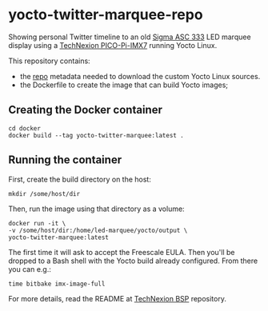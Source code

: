 # yocto-twitter-marquee-repo

Showing personal Twitter timeline to an old [Sigma ASC 333](https://revspace.nl/Lichtkrant_Sigma_ASC_333) LED marquee display using a [TechNexion PICO-Pi-IMX7](https://developer.technexion.com/docs/pico-imx7) running Yocto Linux.

This repository contains:
* the [repo](https://gerrit.googlesource.com/git-repo/+/refs/heads/master/README.md) metadata needed to download the custom Yocto Linux sources. 
* the Dockerfile to create the image that can build Yocto images;

## Creating the Docker container

    cd docker
    docker build --tag yocto-twitter-marquee:latest .

## Running the container

First, create the build directory on the host:

    mkdir /some/host/dir

Then, run the image using that directory as a volume:

    docker run -it \
    -v /some/host/dir:/home/led-marquee/yocto/output \
    yocto-twitter-marquee:latest

The first time it will ask to accept the Freescale EULA. Then you'll be dropped to a Bash shell with the Yocto build already configured. From there you can e.g.:

    time bitbake imx-image-full

    
For more details, read the README at [TechNexion BSP](https://github.com/TechNexion/tn-imx-yocto-manifest/tree/hardknott_5.10.y-stable) repository.
